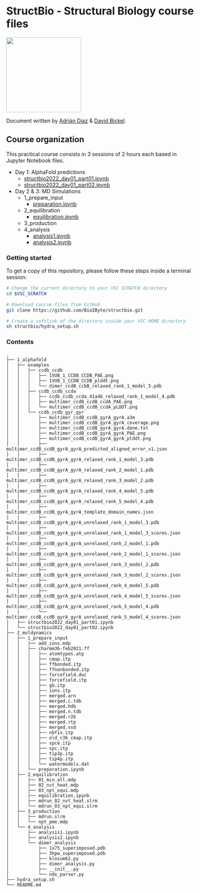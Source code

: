 # StructBio - Structural Biology course files

<img src="https://www.vub.be/themes/custom/ocelot_vub/assets/vectors/vub-logo-icon.svg" width=200 />

Document written by [Adrián Diaz](mailto:adrian.diaz@vub.be) & [David Bickel](mailto:david.bickel@vub.be).

## Course organization
This practical course consists in 3 sessions of 2 hours each based in Jupyter Notebook files. 

- Day 1: AlphaFold predictions
  - [structbio2022_day01_part01.ipynb](https://github.com/Bio2Byte/structbio/blob/main/1_alphafold/structbio2022_day01_part01.ipynb)
  - [structbio2022_day01_part02.ipynb](https://github.com/Bio2Byte/structbio/blob/main/1_alphafold/structbio2022_day01_part02.ipynb)
- Day 2 & 3: MD Simulations
  - 1_prepare_input
    - [preparation.ipynb](https://github.com/Bio2Byte/structbio/blob/main/2_moldynamics/1_prepare_input/preparation.ipynb)
  - 2_equilibration
    - [equilibration.ipynb](https://github.com/Bio2Byte/structbio/blob/main/2_moldynamics/2_equilibration/equilibration.ipynb)
  - 3_production
  - 4_analysis
    - [analysis1.ipynb](https://github.com/Bio2Byte/structbio/blob/main/2_moldynamics/4_analysis/analysis1.ipynb)
    - [analysis2.ipynb](https://github.com/Bio2Byte/structbio/blob/main/2_moldynamics/4_analysis/analysis2.ipynb)

### Getting started

To get a copy of this repository, please follow these steps inside a terminal session:

```sh
# Change the current directory to your VSC SCRATCH directory
cd $VSC_SCRATCH

# Download course files from GitHub
git clone https://github.com/Bio2Byte/structbio.git

# Create a softlink of the directory inside your VSC HOME directory
sh structbio/hydra_setup.sh
```

### Contents

```
.
├── 1_alphafold
│   ├── examples
│   │   ├── ccdb_ccdb
│   │   │   ├── 1VUB_1_CCDB_CCDB_PAE.png
│   │   │   ├── 1VUB_1_CCDB_CCDB_plddt.png
│   │   │   └── dimer_ccdB_ccbB_relaxed_rank_1_model_5.pdb
│   │   ├── ccdb_ccdb_ccda
│   │   │   ├── ccdb_ccdb_ccda_41a4b_relaxed_rank_1_model_4.pdb
│   │   │   ├── multimer_ccdB_ccdB_ccdA_PAE.png
│   │   │   └── multimer_ccdB_ccdB_ccdA_pLDDT.png
│   │   └── ccdb_ccdb_gyr_gyr
│   │       ├── multimer_ccdB_ccdB_gyrA_gyrA.a3m
│   │       ├── multimer_ccdB_ccdB_gyrA_gyrA_coverage.png
│   │       ├── multimer_ccdB_ccdB_gyrA_gyrA.done.txt
│   │       ├── multimer_ccdB_ccdB_gyrA_gyrA_PAE.png
│   │       ├── multimer_ccdB_ccdB_gyrA_gyrA_plddt.png
│   │       ├── multimer_ccdB_ccdB_gyrA_gyrA_predicted_aligned_error_v1.json
│   │       ├── multimer_ccdB_ccdB_gyrA_gyrA_relaxed_rank_1_model_3.pdb
│   │       ├── multimer_ccdB_ccdB_gyrA_gyrA_relaxed_rank_2_model_1.pdb
│   │       ├── multimer_ccdB_ccdB_gyrA_gyrA_relaxed_rank_3_model_2.pdb
│   │       ├── multimer_ccdB_ccdB_gyrA_gyrA_relaxed_rank_4_model_5.pdb
│   │       ├── multimer_ccdB_ccdB_gyrA_gyrA_relaxed_rank_5_model_4.pdb
│   │       ├── multimer_ccdB_ccdB_gyrA_gyrA_template_domain_names.json
│   │       ├── multimer_ccdB_ccdB_gyrA_gyrA_unrelaxed_rank_1_model_3.pdb
│   │       ├── multimer_ccdB_ccdB_gyrA_gyrA_unrelaxed_rank_1_model_3_scores.json
│   │       ├── multimer_ccdB_ccdB_gyrA_gyrA_unrelaxed_rank_2_model_1.pdb
│   │       ├── multimer_ccdB_ccdB_gyrA_gyrA_unrelaxed_rank_2_model_1_scores.json
│   │       ├── multimer_ccdB_ccdB_gyrA_gyrA_unrelaxed_rank_3_model_2.pdb
│   │       ├── multimer_ccdB_ccdB_gyrA_gyrA_unrelaxed_rank_3_model_2_scores.json
│   │       ├── multimer_ccdB_ccdB_gyrA_gyrA_unrelaxed_rank_4_model_5.pdb
│   │       ├── multimer_ccdB_ccdB_gyrA_gyrA_unrelaxed_rank_4_model_5_scores.json
│   │       ├── multimer_ccdB_ccdB_gyrA_gyrA_unrelaxed_rank_5_model_4.pdb
│   │       └── multimer_ccdB_ccdB_gyrA_gyrA_unrelaxed_rank_5_model_4_scores.json
│   ├── structbio2022_day01_part01.ipynb
│   └── structbio2022_day01_part02.ipynb
├── 2_moldynamics
│   ├── 1_prepare_input
│   │   ├── add_ions.mdp
│   │   ├── charmm36-feb2021.ff
│   │   │   ├── atomtypes.atp
│   │   │   ├── cmap.itp
│   │   │   ├── ffbonded.itp
│   │   │   ├── ffnonbonded.itp
│   │   │   ├── forcefield.doc
│   │   │   ├── forcefield.itp
│   │   │   ├── gb.itp
│   │   │   ├── ions.itp
│   │   │   ├── merged.arn
│   │   │   ├── merged.c.tdb
│   │   │   ├── merged.hdb
│   │   │   ├── merged.n.tdb
│   │   │   ├── merged.r2b
│   │   │   ├── merged.rtp
│   │   │   ├── merged.vsd
│   │   │   ├── nbfix.itp
│   │   │   ├── old_c36_cmap.itp
│   │   │   ├── spce.itp
│   │   │   ├── spc.itp
│   │   │   ├── tip3p.itp
│   │   │   ├── tip4p.itp
│   │   │   └── watermodels.dat
│   │   └── preparation.ipynb
│   ├── 2_equilibration
│   │   ├── 01_min_all.mdp
│   │   ├── 02_nvt_heat.mdp
│   │   ├── 03_npt_equi.mdp
│   │   ├── equilibration.ipynb
│   │   ├── mdrun_02_nvt_heat.slrm
│   │   └── mdrun_03_npt_equi.slrm
│   ├── 3_production
│   │   ├── mdrun.slrm
│   │   └── npt_pme.mdp
│   └── 4_analysis
│       ├── analysis1.ipynb
│       ├── analysis2.ipynb
│       └── dimer_analysis
│           ├── 1x75_superimposed.pdb
│           ├── 3hpw_superimposed.pdb
│           ├── blosum62.py
│           ├── dimer_analysis.py
│           ├── __init__.py
│           └── ndx_parser.py
├── hydra_setup.sh
└── README.md
```
